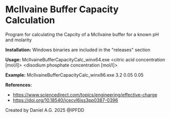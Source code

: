 # McIlvaine Buffer Capacity Calculation
Program for calculating the Capcity of a McIlvaine buffer for a known pH and molarity

**Installation:**
Windows binaries are included in the "releases" section

**Usage:**
McIlvaineBufferCapacityCalc_winx64.exe <pH> <citric acid concentration [mol/l]> <disodium phosphate concentration [mol/l]>

**Example:**
McIlvaineBufferCapacityCalc_winx86.exe 3.2 0.05 0.05

**References:**
- https://www.sciencedirect.com/topics/engineering/effective-charge
- https://doi.org/10.18540/jcecvl6iss3pp0387-0396

Created by Daniel A.G. 2025 @IPFDD

